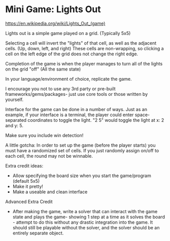 # Mini Game: Lights Out

https://en.wikipedia.org/wiki/Lights_Out_(game)

Lights out is a simple game played on a grid. (Typically 5x5)

Selecting a cell will invert the "lights" of that cell, as well as the adjacent cells. (Up, down, left, and right) These cells are non-wrapping, so clicking a cell on the left edge of the grid does not change the right edge.

Completion of the game is when the player manages to turn all of the lights on the grid "off" (All the same state)

In your language/environment of choice, replicate the game.

I encourage you not to use any 3rd party or pre-built frameworks/gems/packages- just use core tools or those written by yourself.

Interface for the game can be done in a number of ways. Just as an example, if your interface is a terminal, the player could enter space-separated coordinates to toggle the light. "2 5<Enter>" would toggle the light at x: 2 and y: 5.

Make sure you include win detection!

A little gotcha: In order to set up the game (before the player starts) you must have a randomized set of cells. If you just randomly assign on/off to each cell, the round may not be winnable.

Extra credit ideas:
* Allow specifying the board size when you start the game/program (default 5x5)
* Make it pretty!
* Make a useable and clean interface

Advanced Extra Credit
* After making the game, write a solver that can interact with the game state and plays the game- showing 1 step at a time as it solves the board - attempt to do this without any drastic integration into the game. It should still be playable without the solver, and the solver should be an entirely separate object.
